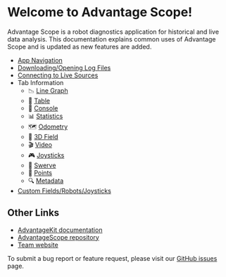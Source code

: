 # Welcome to Advantage Scope!

Advantage Scope is a robot diagnostics application for historical and live data analysis. This documentation explains common uses of Advantage Scope and is updated as new features are added.

- [App Navigation](/docs/NAVIGATION.md)
- [Downloading/Opening Log Files](/docs/OPEN-FILE.md)
- [Connecting to Live Sources](/docs/OPEN-LIVE.md)
- Tab Information
  - 📉 [Line Graph](/docs/tabs/LINE-GRAPH.md)
  - 🔢 [Table](/docs/tabs/TABLE.md)
  - 💬 [Console](/docs/tabs/CONSOLE.md)
  - 📊 [Statistics](/docs/tabs/STATISTICS.md)
  - 🗺 [Odometry](/docs/tabs/ODOMETRY.md)
  - 👀 [3D Field](/docs/tabs/3D-FIELD.md)
  - 🎬 [Video](/docs/tabs/VIDEO.md)
  - 🎮 [Joysticks](/docs/tabs/JOYSTICKS.md)
  - 🦀 [Swerve](/docs/tabs/SWERVE.md)
  - 🔵 [Points](/docs/tabs/POINTS.md)
  - 🔍 [Metadata](/docs/tabs/METADATA.md)
- [Custom Fields/Robots/Joysticks](/docs/CUSTOM-CONFIG.md)

## Other Links

- [AdvantageKit documentation](https://github.com/Mechanical-Advantage/AdvantageKit/blob/main/README.md)
- [AdvantageScope repository](https://github.com/Mechanical-Advantage/AdvantageScope/)
- [Team website](https://littletonrobotics.org)

To submit a bug report or feature request, please visit our [GitHub issues](https://github.com/Mechanical-Advantage/AdvantageScope/issues) page.
